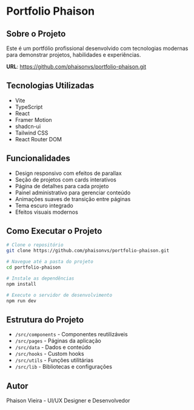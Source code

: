 # Portfolio Phaison

## Sobre o Projeto

Este é um portfólio profissional desenvolvido com tecnologias modernas para demonstrar projetos, habilidades e experiências.

**URL**: https://github.com/phaisonvs/portfolio-phaison.git

## Tecnologias Utilizadas

- Vite
- TypeScript
- React
- Framer Motion
- shadcn-ui
- Tailwind CSS
- React Router DOM

## Funcionalidades

- Design responsivo com efeitos de parallax
- Seção de projetos com cards interativos
- Página de detalhes para cada projeto
- Painel administrativo para gerenciar conteúdo
- Animações suaves de transição entre páginas
- Tema escuro integrado
- Efeitos visuais modernos

## Como Executar o Projeto

```sh
# Clone o repositório
git clone https://github.com/phaisonvs/portfolio-phaison.git

# Navegue até a pasta do projeto
cd portfolio-phaison

# Instale as dependências
npm install

# Execute o servidor de desenvolvimento
npm run dev
```

## Estrutura do Projeto

- `/src/components` - Componentes reutilizáveis
- `/src/pages` - Páginas da aplicação
- `/src/data` - Dados e conteúdo
- `/src/hooks` - Custom hooks
- `/src/utils` - Funções utilitárias
- `/src/lib` - Bibliotecas e configurações

## Autor

Phaison Vieira - UI/UX Designer e Desenvolvedor